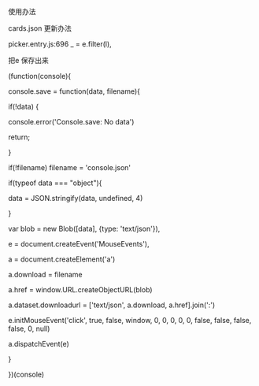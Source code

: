 使用办法

cards.json 更新办法

picker.entry.js:696   _ = e.filter(l),

把e 保存出来

(function(console){

console.save = function(data, filename){

if(!data) {

console.error('Console.save: No data')

return;

}

if(!filename) filename = 'console.json'

if(typeof data === "object"){

data = JSON.stringify(data, undefined, 4)

}

var blob = new Blob([data], {type: 'text/json'}),

e = document.createEvent('MouseEvents'),

a = document.createElement('a')

a.download = filename

a.href = window.URL.createObjectURL(blob)

a.dataset.downloadurl = ['text/json', a.download, a.href].join(':')

e.initMouseEvent('click', true, false, window, 0, 0, 0, 0, 0, false, false, false, false, 0, null)

a.dispatchEvent(e)

}

})(console)